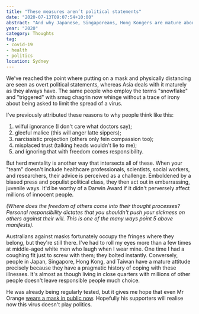 ```yaml
---
title: "These measures aren’t political statements"
date: "2020-07-13T09:07:54+10:00"
abstract: "And why Japanese, Singaporeans, Hong Kongers are mature about their masks."
year: "2020"
category: Thoughts
tag:
- covid-19
- health
- politics
location: Sydney
---
```

We've reached the point where putting on a mask and physically distancing are seen as overt political statements, whereas Asia deals with it maturely as they always have. The same people who employ the terms "snowflake" and "triggered" with smug chagrin now whinge without a trace of irony about being asked to limit the spread of a virus.

I've previously attributed these reasons to why people think like this:

1. wilful ignorance (I don't care what doctors say);
2. gleeful malice (this will anger latte sippers);
3. narcissistic projection (others only fein compassion too);
4. misplaced trust (talking heads wouldn't lie to me);
5. and ignoring that with freedom comes responsibility.

But herd mentality is another way that intersects all of these. When your "team" doesn't include healthcare professionals, scientists, social workers, and researchers, their advice is perceived as a challenge. Emboldened by a biased press and populist political class, they then act out in embarrassing, juvenile ways. It'd be worthy of a Darwin Award if it didn't perversely affect millions of innocent people.

*(Where does the freedom of others come into their thought processes? Personal responsibility dictates that you shouldn't push your sickness on others against their will. This is one of the many ways point 5 above manifests)*.

Australians against masks fortunately occupy the fringes where they belong, but they're still there. I've had to roll my eyes more than a few times at middle-aged white men who laugh when I wear mine. One time I had a coughing fit just to screw with them; they bolted instantly. Conversely, people in Japan, Singapore, Hong Kong, and Taiwan have a mature attitude precisely because they have a pragmatic history of coping with these illnesses. It's almost as though living in close quarters with millions of other people doesn't leave responsible people much choice.

He was already being regularly tested, but it gives me hope that even Mr Orange [wears a mask in public now](https://www.businessinsider.com.au/trump-wears-face-mask-in-public-for-first-time-coronavirus-2020-7?r=US&IR=T). Hopefully his supporters will realise now this virus doesn't play politics.

